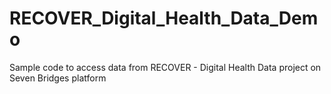# RECOVER_Digital_Health_Data_Demo
Sample code to access data from RECOVER - Digital Health Data project on Seven Bridges platform
